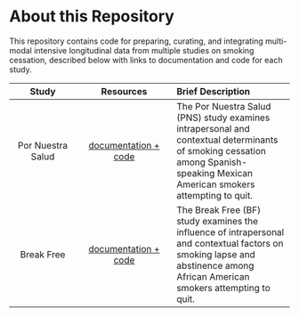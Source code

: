 # About this Repository
This repository contains code for preparing, curating, and integrating multi-modal intensive longitudinal data from multiple studies on smoking cessation, described below with links to documentation and code for each study.


| <img height=0 width=300> Study <img height=0 width=300> | <img height=0 width=300> Resources <img height=0 width=300> | <img height=0 width=500> Brief Description <img height=0 width=500> |
|:-----------------------------:|:-----------------------------:|:-----------------------------------------------------------------------|
| Por Nuestra Salud | [documentation + code](https://github.com/jamieyap/MARS/tree/master/scripts-studies/pns) | The Por Nuestra Salud (PNS) study examines intrapersonal and contextual determinants of smoking cessation among Spanish-speaking Mexican American smokers attempting to quit. |
| Break Free | [documentation + code](https://github.com/jamieyap/MARS/tree/master/scripts-studies/breakfree)  | The Break Free (BF) study examines the influence of intrapersonal and contextual factors on smoking lapse and abstinence among African American smokers attempting to quit. |


